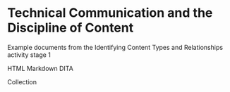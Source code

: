 # Technical Communication and the Discipline of Content


Example documents from the Identifying Content Types and Relationships activity stage 1

HTML
Markdown
DITA

Collection
